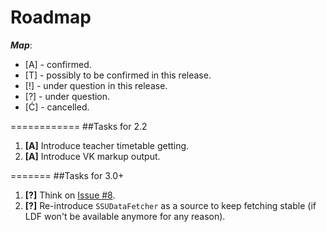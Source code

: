 Roadmap
=======

***Map***:

* [A] - confirmed.
* [T] - possibly to be confirmed in this release.
* [!] - under question in this release.
* [?] - under question.
* [Ć] - cancelled.

============
##Tasks for 2.2

1. **[A]** Introduce teacher timetable getting.
2. **[A]** Introduce VK markup output.

=======
##Tasks for 3.0+

1. **[?]** Think on [Issue #8](https://github.com/Plain-Solutions/tt-core/issues/8).
2. **[?]** Re-introduce `SSUDataFetcher` as a source to keep fetching stable (if LDF won't be available anymore for any reason).
